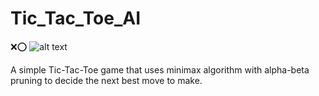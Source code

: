 # Tic_Tac_Toe_AI
❌⭕ 
![alt text](https://github.com/emily-gong/Tic_Tac_Toe_AI/tree/master/src/images/tic_tac_toe_Ailin_won.png)


A simple Tic-Tac-Toe game that uses minimax algorithm with alpha-beta pruning to decide the next best move to make.
